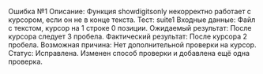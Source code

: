 Ошибка №1
Описание: Функция showdigitsonly некорректно работает с курсором, если он не в конце текста.
Тест: suite1
Входные данные: Файл с текстом, курсор на 1 строке 0 позиции.
Ожидаемый результат: После курсора следует 3 пробела.
Фактический результат: После курсора 2 пробела.
Возможная причина: Нет дополнительной проверки на курсор.
Статус: Исправлена. Изменен способ проверки и добавлена ещё одна проверка.
